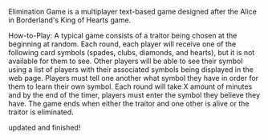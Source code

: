 Elimination Game is a multiplayer text-based game designed after the Alice in Borderland's King of Hearts game.

How-to-Play:
A typical game consists of a traitor being chosen at the beginning at random. Each round, each player will receive one of the following card symbols 
(spades, clubs, diamonds, and hearts), but it is not available for them to see. Other players will be able to see their symbol using a list of players with
their associated symbols being displayed in the web page. Players must tell one another what symbol they have in order for them to learn their own symbol.
Each round will take X amount of minutes and by the end of the timer, players must enter the symbol they believe they have. The game ends when either the 
traitor and one other is alive or the traitor is eliminated.

updated and finished!
